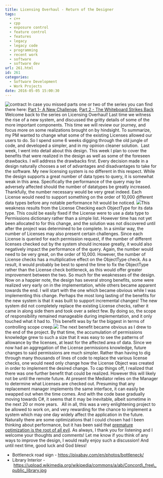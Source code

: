 ```yaml
---
title: Licensing Overhaul - Return of the Designer
tags:
  - c++
  - cpp
  - exposure control
  - feature control
  - features
  - legacy
  - legacy code
  - programming
  - recent work
  - software
  - software dev
url: 261.html
id: 261
categories:
  - Software Development
  - Work Projects
date: 2016-05-05 15:00:30
---
```


![contract](/img/post_img/contract.jpg) In case you missed parts one or two of the series you can find there here: [Part 1- A New Challenge](/blog/licensing-overhaul-introduction/), [Part 2 - The Whiteboard Strikes Back](/blog/licensing-overhaul-the-whiteboard-strikes-back/) Welcome back to the series on Licensing Overhaul! Last time we witness the rise of a new system, and discussed the gritty details of some of the more important components. This time we will review our journey, and focus more on some realizations brought on by hindsight. To summarize, my PM wanted to change what some of the existing Licenses allowed our users to do. So I spend some 6 weeks digging through the old jungle of code, and developed a simpler, and in my opinion cleaner solution.  Last week, I went into detail about this design. This week I plan to cover the benefits that were realized in the design as well as some of the foreseen drawbacks. I will address the drawbacks first. Every decision made in a design naturally chooses a set of advantages and disadvantages to take for the software. My new licensing system is no different in this respect. While the design supports a great number of data types to query, it is somewhat weak in this area. Specifically the performance of the query may be adversely affected should the number of datatypes be greatly increased. Thankfully, the number necessary would be very great indeed. Each License would need to support something on the order of 10,000 different data types before any notable performance hit would be noticed. ![](/img/post_img/bottleneck_roadsign.png)This weakness results from the License Checking each ObjectType for its data type. This could be easily fixed if the License were to use a data type to Permissions dictionary rather than a simple list. However time has not yet been allocated to for this change, and the solution was not discovered until after the project was determined to be complete. In a similar way, the number of Licenses may also present certain challenges. Since each License is queried for each permission request, if the number of different licenses checked out by the system should increase greatly, it would also negatively impact the performance of the query. Again, the number would need to be very great, on the order of 10,000. However, the number of License checks has a multiplicative effect on the ObjectType check. As a result, it would probably be best to spend the time to fix the ObjectType rather than the License check bottleneck, as this would offer greater improvement between the two. So much for the weaknesses of the design. Now on a happier note, the design has several strong benefits, some were realized very early on in the implementation, while others became apparent towards the end. I will start with the one which became obvious while I was implementing this change. Perhaps the most long lasting of the benefits for the new system is that it was built to support incremental changes! The new system did not completely replace the existing License checks, rather it came in along side them and took over a select few. By doing so, the scope of responsibility remained manageable during implementation, and it only touched what it had to. This benefit was by far the biggest in terms of controlling scope creep.![](https://upload.wikimedia.org/wikipedia/commons/a/ab/Concord_free_public_library.jpg) The next benefit became obvious as I drew to the end of the project. By that time, the accumulation of permissions knowledge grew to such a size that it was easy to see the patterns of allowance by the licenses, at least for the affected area of data. Since we now had an aggregation of the License permissions knowledge, future changes to said permissions are much simpler. Rather than having to dig through many thousands of lines of code to replace the various license checks, one would need only change how the License Object was created in order to implement the desired change. To cap things off, I realized that there was one further benefit that could be realized. However this will likely not be until the remote future. At present the Mediator relies on the Manager to determine what Licenses are checked out. Presuming that any replacement manager implements the same interface, it can easily be swapped out when the time comes. And with the code base gradually moving towards C#, it seems that it may be inevitable, albeit sometime in the next 20 or more years.   All in all, this was a very enlightening project to be allowed to work on, and very rewarding for the chance to implement a system which may one day widely affect the application in the future. Naturally there are some optimizations that I could chosen had I been thinking about performance, but it has been said that [premature optimization is the root of all evil](http://c2.com/cgi/wiki?PrematureOptimization). As always, I thank you for listening and I welcome your thoughts and comments! Let me know if you think of any ways to improve the design, I would really enjoy such a discussion! And until next time, good luck and God bless!

*   Bottleneck road sign - https://pixabay.com/en/photos/bottleneck/
*   Library Interior - https://upload.wikimedia.org/wikipedia/commons/a/ab/Concord\_free\_public_library.jpg